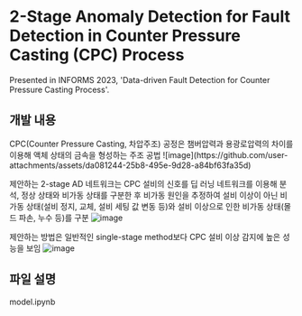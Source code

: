 <h1>2-Stage Anomaly Detection for Fault Detection in Counter Pressure Casting (CPC) Process</h1>
Presented in INFORMS 2023, 'Data-driven Fault Detection for Counter Pressure Casting Process'.

<h2>개발 내용</h2>
CPC(Counter Pressure Casting, 차압주조) 공정은 챔버압력과 용광로압력의 차이를 이용해 액체 상태의 금속을 형성하는 주조 공법
![image](https://github.com/user-attachments/assets/da081244-25b8-495e-9d28-a84bf63fa35d)

제안하는 2-stage AD 네트워크는 CPC 설비의 신호를 딥 러닝 네트워크를 이용해 분석, 정상 상태와 비가동 상태를 구분한 후 비가동 원인을 추정하여 설비 이상이 아닌 비가동 상태(설비 정지, 교체, 설비 세팅 값 변동 등)와 설비 이상으로 인한 비가동 상태(몰드 파손, 누수 등)를 구분
![image](https://github.com/user-attachments/assets/568238c5-5a23-4bd5-8456-d9984d50c4a8)

제안하는 방법은 일반적인 single-stage method보다 CPC 설비 이상 감지에 높은 성능을 보임
![image](https://github.com/user-attachments/assets/3404da6b-df91-487a-aa97-0d6f64002871)

<h2>파일 설명</h2>
model.ipynb
